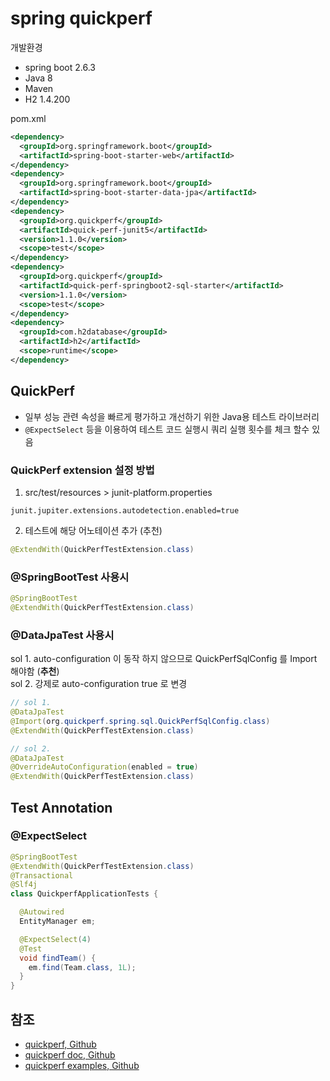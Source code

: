 # spring quickperf

개발환경
- spring boot 2.6.3
- Java 8
- Maven
- H2 1.4.200

pom.xml
```xml
<dependency>
  <groupId>org.springframework.boot</groupId>
  <artifactId>spring-boot-starter-web</artifactId>
</dependency>
<dependency>
  <groupId>org.springframework.boot</groupId>
  <artifactId>spring-boot-starter-data-jpa</artifactId>
</dependency>
<dependency>
  <groupId>org.quickperf</groupId>
  <artifactId>quick-perf-junit5</artifactId>
  <version>1.1.0</version>
  <scope>test</scope>
</dependency>
<dependency>
  <groupId>org.quickperf</groupId>
  <artifactId>quick-perf-springboot2-sql-starter</artifactId>
  <version>1.1.0</version>
  <scope>test</scope>
</dependency>
<dependency>
  <groupId>com.h2database</groupId>
  <artifactId>h2</artifactId>
  <scope>runtime</scope>
</dependency>
```

## QuickPerf
- 일부 성능 관련 속성을 빠르게 평가하고 개선하기 위한 Java용 테스트 라이브러리
- `@ExpectSelect` 등을 이용하여 테스트 코드 실행시 쿼리 실행 횟수를 체크 할수 있음

### QuickPerf extension 설정 방법

1. src/test/resources > junit-platform.properties
```properties
junit.jupiter.extensions.autodetection.enabled=true
```
2. 테스트에 해당 어노테이션 추가 (추천)
```java
@ExtendWith(QuickPerfTestExtension.class)
```

### @SpringBootTest 사용시
```java
@SpringBootTest
@ExtendWith(QuickPerfTestExtension.class)
```

### @DataJpaTest 사용시
sol 1. auto-configuration 이 동작 하지 않으므로 QuickPerfSqlConfig 를 Import 해야함 (**추천**)  
sol 2. 강제로 auto-configuration true 로 변경

```java
// sol 1.
@DataJpaTest
@Import(org.quickperf.spring.sql.QuickPerfSqlConfig.class)
@ExtendWith(QuickPerfTestExtension.class)

// sol 2.
@DataJpaTest
@OverrideAutoConfiguration(enabled = true)
@ExtendWith(QuickPerfTestExtension.class)
```

## Test Annotation

### @ExpectSelect
```java
@SpringBootTest
@ExtendWith(QuickPerfTestExtension.class)
@Transactional
@Slf4j
class QuickperfApplicationTests {

  @Autowired
  EntityManager em;

  @ExpectSelect(4)
  @Test
  void findTeam() {
    em.find(Team.class, 1L);
  }
}
```

## 참조
- [quickperf, Github](https://github.com/quick-perf/quickperf)
- [quickperf doc, Github](https://github.com/quick-perf/doc/wiki/Spring)
- [quickperf examples, Github](https://github.com/quick-perf/quickperf-examples)

